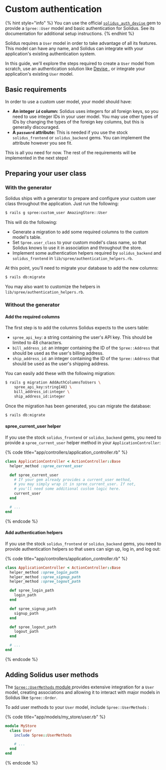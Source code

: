# Custom authentication

{% hint style="info" %}
You can use the official [`solidus_auth_devise` ](https://github.com/solidusio/solidus_auth_devise)gem to provide a `Spree::User` model and basic authentication for Solidus. See its documentation for additional setup instructions.
{% endhint %}

Solidus requires a `User` model in order to take advantage of all its features. This model can have any name, and Solidus can integrate with your application's existing authentication system.

In this guide, we'll explore the steps required to create a `User` model from scratch, use an authentication solution like [Devise ](https://github.com/plataformatec/devise), or integrate your application's existing `User` model.

## Basic requirements

In order to use a custom user model, your model should have:

* **An integer `id` column:** Solidus uses integers for all foreign keys, so you need to use integer IDs in your user model. You may use other types of IDs by changing the types of the foreign key columns, but this is generally discouraged.
* **A `password` attribute:** This is needed if you use the stock `solidus_frontend` or `solidus_backend` gems. You can implement the attribute however you see fit.

This is all you need for now. The rest of the requirements will be implemented in the next steps!

## Preparing your user class

### With the generator

Solidus ships with a generator to prepare and configure your custom user class throughout the application. Just run the following:

```bash
$ rails g spree:custom_user AmazingStore::User
```

This will do the following:

* Generate a migration to add some required columns to the custom model's table.
* Set `Spree.user_class` to your custom model's class name, so that Solidus knows to use it in association and throughout the store.
* Implement some authentication helpers required by `solidus_backend` and `solidus_frontend` in `lib/spree/authentication_helpers.rb`.

At this point, you'll need to migrate your database to add the new columns:

```bash
$ rails db:migrate
```

You may also want to customize the helpers in `lib/spree/authentication_helpers.rb`.

### Without the generator

#### Add the required columns <a id="minimum-requirements"></a>

The first step is to add the columns Solidus expects to the users table:

* `spree_api_key`: a string containing the user's API key. This should be limited to 48 characters.
* `bill_address_id`: an integer containing the ID of the `Spree::Address` that should be used as the user's billing address.
* `ship_address_id`: an integer containing the ID of the `Spree::Address` that should be used as the user's shipping address.

You can easily add these with the following migration:

```bash
$ rails g migration AddAuthColumnsToUsers \
    spree_api_key:string{48} \
    bill_address_id:integer \
    ship_address_id:integer
```

Once the migration has been generated, you can migrate the database:

```bash
$ rails db:migrate
```

#### spree\_current\_user helper <a id="spree-em-current-em-user"></a>

If you use the stock `solidus_frontend` or `solidus_backend` gems, you need to provide a `spree_current_user` helper method in your `ApplicationController`:

{% code title="app/controllers/application\_controller.rb" %}
```ruby
class ApplicationController < ActionController::Base
  helper_method :spree_current_user

  def spree_current_user
    # If your gem already provides a current_user method,
    # you may simply wrap it in spree_current_user. If not,
    # you'll need some additional custom logic here.
    current_user
  end

  # ...
end
```
{% endcode %}

#### Add authentication helpers <a id="add-authentication-helpers"></a>

If you use the stock `solidus_frontend` or `solidus_backend` gems, you need to provide authentication helpers so that users can sign up, log in, and log out:

{% code title="app/controllers/application\_controller.rb" %}
```ruby
class ApplicationController < ActionController::Base
  helper_method :spree_login_path
  helper_method :spree_signup_path
  helper_method :spree_logout_path

  def spree_login_path
    login_path
  end

  def spree_signup_path
    signup_path
  end

  def spree_logout_path
    logout_path
  end

  # ...
end
```
{% endcode %}

## Adding Solidus user methods

The [`Spree::UserMethods` module ](https://github.com/solidusio/solidus/blob/v3.0/core/app/models/concerns/spree/user_methods.rb)provides extensive integration for a `User` model, creating associations and allowing it to interact with major models in Solidus like `Spree::Order`.

To add user methods to your `User` model, include `Spree::UserMethods` :

{% code title="app/models/my\_store/user.rb" %}
```ruby
module MyStore
  class User
    include Spree::UserMethods

    # ...
  end
end
```
{% endcode %}

